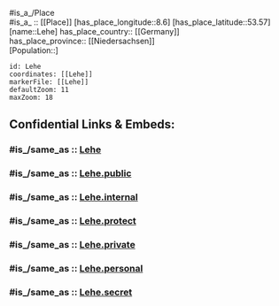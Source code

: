 ﻿---
confidential: public
isDeleted: false
location:
- 53.57
- 8.6
mapmarker: city
mapzoom:
- 7
- 12
SpocWebEntityId: 31914
tags:
- geo/City
type: City
---

#is_a_/Place  
#is_a_ :: [[Place]] 
[has_place_longitude::8.6] 
[has_place_latitude::53.57] 
[name::Lehe] 
has_place_country:: [[Germany]]  
has_place_province:: [[Niedersachsen]]  
[Population::] 



```leaflet
id: Lehe
coordinates: [[Lehe]] 
markerFile: [[Lehe]] 
defaultZoom: 11 
maxZoom: 18
```


## Confidential Links & Embeds: 

### #is_/same_as :: [Lehe](Lehe.md) 

### #is_/same_as :: [Lehe.public](/_public/Earth/Continent/Europe/Europe~Central/Germany/Germany~West/State~Bremen/cities~Bremen/Bremerhaven/boroughs~Bremerhaven/Lehe.public.md) 

### #is_/same_as :: [Lehe.internal](/_internal/Earth/Continent/Europe/Europe~Central/Germany/Germany~West/State~Bremen/cities~Bremen/Bremerhaven/boroughs~Bremerhaven/Lehe.internal.md) 

### #is_/same_as :: [Lehe.protect](/_protect/Earth/Continent/Europe/Europe~Central/Germany/Germany~West/State~Bremen/cities~Bremen/Bremerhaven/boroughs~Bremerhaven/Lehe.protect.md) 

### #is_/same_as :: [Lehe.private](/_private/Earth/Continent/Europe/Europe~Central/Germany/Germany~West/State~Bremen/cities~Bremen/Bremerhaven/boroughs~Bremerhaven/Lehe.private.md) 

### #is_/same_as :: [Lehe.personal](/_personal/Earth/Continent/Europe/Europe~Central/Germany/Germany~West/State~Bremen/cities~Bremen/Bremerhaven/boroughs~Bremerhaven/Lehe.personal.md) 

### #is_/same_as :: [Lehe.secret](/_secret/Earth/Continent/Europe/Europe~Central/Germany/Germany~West/State~Bremen/cities~Bremen/Bremerhaven/boroughs~Bremerhaven/Lehe.secret.md)

